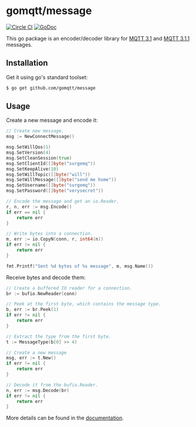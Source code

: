 # gomqtt/message

[![Circle CI](https://circleci.com/gh/gomqtt/message.svg?style=svg)](https://circleci.com/gh/gomqtt/message)
[![GoDoc](https://godoc.org/github.com/gomqtt/message?status.svg)](http://godoc.org/github.com/gomqtt/message)

This go package is an encoder/decoder library for
[MQTT 3.1](http://public.dhe.ibm.com/software/dw/webservices/ws-mqtt/mqtt-v3r1.html)
and [MQTT 3.1.1](http://docs.oasis-open.org/mqtt/mqtt/v3.1.1/) messages.

## Installation

Get it using go's standard toolset:

```bash
$ go get github.com/gomqtt/message
```

## Usage

Create a new message and encode it:

```go
// Create new message.
msg := NewConnectMessage()

msg.SetWillQos(1)
msg.SetVersion(4)
msg.SetCleanSession(true)
msg.SetClientId([]byte("surgemq"))
msg.SetKeepAlive(10)
msg.SetWillTopic([]byte("will"))
msg.SetWillMessage([]byte("send me home"))
msg.SetUsername([]byte("surgemq"))
msg.SetPassword([]byte("verysecret"))

// Encode the message and get an io.Reader.
r, n, err := msg.Encode()
if err == nil {
    return err
}

// Write bytes into a connection.
m, err := io.CopyN(conn, r, int64(n))
if err != nil {
    return err
}

fmt.Printf("Sent %d bytes of %s message", m, msg.Name())
```

Receive bytes and decode them:

```go
// Create a buffered IO reader for a connection.
br := bufio.NewReader(conn)

// Peek at the first byte, which contains the message type.
b, err := br.Peek(1)
if err != nil {
    return err
}

// Extract the type from the first byte.
t := MessageType(b[0] >> 4)

// Create a new message
msg, err := t.New()
if err != nil {
    return err
}

// Decode it from the bufio.Reader.
n, err := msg.Decode(br)
if err != nil {
    return err
}
```

More details can be found in the [documentation](http://godoc.org/github.com/gomqtt/message).
